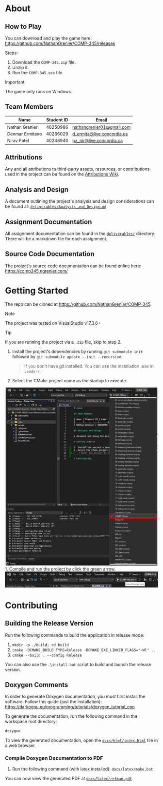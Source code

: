 # About

## How to Play
You can download and play the game here: https://github.com/NathanGrenier/COMP-345/releases

Steps:
1. Download the `COMP-345.zip` file.
2. Unzip it.
3. Run the `COMP-345.exe` file.

> [!IMPORTANT]
> The game only runs on Windows.

## Team Members

| Name            | Student ID | Email                      |
| --------------- | ---------- | -------------------------- |
| Nathan Grenier  | 40250986   | nathangrenier01@gmail.com  |
| Denmar Ermitano | 40286029   | d_ermita@live.concordia.ca |
| Nirav Patel     | 40248940   | pa_nir@live.concordia.ca   |

## Attributions
Any and all attributions to third-party assets, resources, or contributions used in the project can be found on the [Attributions Wiki](https://github.com/NathanGrenier/COMP-345/wiki/Credits-&-Attributions).

## Analysis and Design

A document outlining the project's analysis and design considerations can be found at: [`deliverables/Analysis_and_Design.md`](deliverables/Analysis_and_Design.md).

## Assignment Documentation

All assignment documentation can be found in the [`deliverables/`](deliverables/) directory. There will be a markdown file for each assignment.

## Source Code Documentation

The project's source code documentation can be found online here: https://comp345.ngrenier.com/

# Getting Started

The repo can be cloned at https://github.com/NathanGrenier/COMP-345.

> [!NOTE]
> The project was tested on VisualStudio v17.3.6+

> [!TIP]
>  If you are running the project via a `.zip` file, skip to step 2.

1. Install the project's dependencies by running `git submodule init` followed by `git submodule update --init --recursive`.
   > If you don't have git installed. You can use the installation .exe in `vendor/`.
2. Select the CMake project name as the startup to execute.
<div align="center">
	<img src="static/select_startup.png" alt="Select Startup" width="500">
</div>
1. Compile and run the project by click the green arrow.
<div align="center">
	<img src="static/run_project.png" alt="Select Startup" width="800">
</div>

# Contributing

## Building the Release Version

Run the following commands to build the application in release mode:
1. `mkdir -p ./build; cd build`
2. `cmake -DCMAKE_BUILD_TYPE=Release -DCMAKE_EXE_LINKER_FLAGS="-Wl" ..`
3. `cmake --build . --config Release`

You can also use the `.\install.bat` script to build and launch the release version.

## Doxygen Comments

In order to generate Doxygen documentation, you must first install the software. Follow this guide (just the installation): https://darkognu.eu/programming/tutorials/doxygen_tutorial_cpp

To generate the documentation, run the following command in the workspace root directory:

```bash
doxygen
```

To view the generated documentation, open the <a href="docs/html/index.html" target="_blank">`docs/html/index.html`</a> file in a web browser.

### Compile Doxygen Documentation to PDF

1. Run the following command (with latex installed): `docs/latex/make.bat`

You can now view the generated PDF at [`docs/latex/refman.pdf`](docs/latex/refman.pdf).
